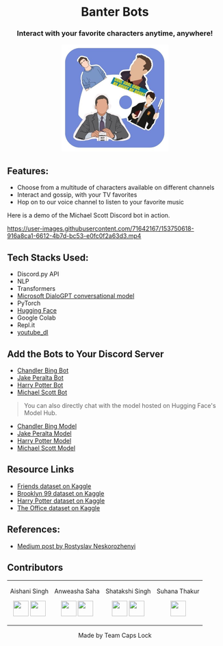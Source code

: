 <p align="center">
	<h1 align="center">  Banter Bots  </h1>
	<h3 align="center"> Interact with your favorite characters anytime, anywhere! </h3>
</p>

<div align="center">
	<img src="https://github.com/aishanii/BanterBots/blob/main/final_logo.jpg" width=250>
</div>	


## Features:
- Choose from a multitude of characters available on different channels
- Interact and gossip, with your TV favorites
- Hop on to our voice channel to listen to your favorite music

Here is a demo of the Michael Scott Discord bot in action.



https://user-images.githubusercontent.com/71642167/153750618-916a8ca1-6612-4b7d-bc53-e0fc0f2a63d3.mp4



## Tech Stacks Used:
- Discord.py API
- NLP 
- Transformers
- [Microsoft DialoGPT conversational model](https://huggingface.co/microsoft/DialoGPT-small)
- PyTorch
- [Hugging Face](https://huggingface.co)
- Google Colab
- Repl.it
- [youtube_dl](https://pypi.org/project/youtube_dl/)

## Add the Bots to Your Discord Server
- [Chandler Bing Bot](https://discord.com/api/oauth2/authorize?client_id=942032401402560522&permissions=2048&scope=bot)
- [Jake Peralta Bot](https://discord.com/api/oauth2/authorize?client_id=942091553457983600&permissions=2048&scope=bot)
- [Harry Potter Bot](https://discord.com/api/oauth2/authorize?client_id=942014506341662761&permissions=2048&scope=bot)
- [Michael Scott Bot](https://discord.com/api/oauth2/authorize?client_id=942354345792536607&permissions=2048&scope=bot)

> You can also directly chat with the model hosted on Hugging Face's Model Hub.
- [Chandler Bing Model](https://huggingface.co/anweasha/DialoGPT-small-Chandler)
- [Jake Peralta Model](https://huggingface.co/anweasha/DialoGPT-small-Jake)
- [Harry Potter Model](https://huggingface.co/aishanisingh/DialoGPT-small-harrypotter)
- [Michael Scott Model](https://huggingface.co/aishanisingh/DiagloGPT-small-michaelscott)

## Resource Links
- [Friends dataset on Kaggle](https://www.kaggle.com/ryanstonebraker/friends-transcript)
- [Brooklyn 99 dataset on Kaggle](https://www.kaggle.com/atharvahpatil/brooklyn-99-dataset-season-14)
- [Harry Potter dataset on Kaggle](https://www.kaggle.com/gulsahdemiryurek/harry-potter-dataset)
- [The Office dataset on Kaggle](https://www.kaggle.com/fabriziocominetti/the-office-lines)

## References:
- [Medium post by Rostyslav Neskorozhenyi](https://towardsdatascience.com/make-your-own-rick-sanchez-bot-with-transformers-and-dialogpt-fine-tuning-f85e6d1f4e30)



## Contributors

<table>
<tr align="center">
<td>

Aishani Singh
<p align="center">
<a href = "https://github.com/aishanii"><img src = "http://www.iconninja.com/files/241/825/211/round-collaboration-social-github-code-circle-network-icon.svg" width="36" height = "36"/></a>
<a href = "https://www.linkedin.com/in/aishani-singh-a651191a6/">
<img src = "http://www.iconninja.com/files/863/607/751/network-linkedin-social-connection-circular-circle-media-icon.svg" width="36" height="36"/>
</a>
</p>
</td>


<td>

Anweasha Saha
<p align="center">
<a href = "https://github.com/anweasha"><img src = "http://www.iconninja.com/files/241/825/211/round-collaboration-social-github-code-circle-network-icon.svg" width="36" height = "36"/></a>
<a href = "http://linkedin.com/in/anweasha-saha-a8491b1b4/">
<img src = "http://www.iconninja.com/files/863/607/751/network-linkedin-social-connection-circular-circle-media-icon.svg" width="36" height="36"/>
</a>
</p>
</td>


<td>

Shatakshi Singh
<p align="center">
<a href = "https://github.com/Shatakshi-Singh"><img src = "http://www.iconninja.com/files/241/825/211/round-collaboration-social-github-code-circle-network-icon.svg" width="36" height = "36"/></a>
<a href = "https://www.linkedin.com/in/shatakshi-singh-5b750b18b/">
<img src = "http://www.iconninja.com/files/863/607/751/network-linkedin-social-connection-circular-circle-media-icon.svg" width="36" height="36"/>
</a>
</p>
</td>
<td>

Suhana Thakur
<p align="center">
<a href = "https://www.linkedin.com/in/suhanathakur/">
<img src = "http://www.iconninja.com/files/863/607/751/network-linkedin-social-connection-circular-circle-media-icon.svg" width="36" height="36"/>
</a>
</p>
</td>


</tr>
  </table>
  

<p align="center">
	Made by Team Caps Lock
</p>

